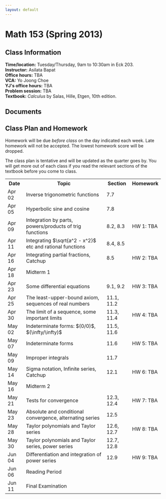 ```yaml
---
layout: default
---
```


# Math 153 (Spring 2013)

## Class Information
**Time/location:** Tuesday/Thursday, 9am to 10:30am in Eck 203.  
**Instructor:** Asilata Bapat  
**Office hours:** TBA  
**VCA:** Yo Joong Choe  
**YJ's office hours:** TBA  
**Problem session:** TBA  
**Textbook:** _Calculus_ by Salas, Hille, Etgen, 10th edition.  

## Documents

## Class Plan and Homework
Homework will be due _before class_ on the day indicated each week. Late homework will not be accepted. The lowest homework score will be dropped.

The class plan is tentative and will be updated as the quarter goes by. You will get more out of each class if you read the relevant sections of the textbook before you come to class.
<table class="classplan">
<tr>
<th>Date</th>
<th>Topic</th>
<th>Section</th>
<th>Homework</th>
</tr>

<tr>
<td>Apr 02</td>
<td>Inverse trigonometric functions</td>
<td>7.7</td>
<td></td>
</tr>

<tr>
<td>Apr 05</td>
<td>Hyperbolic sine and cosine</td>
<td>7.8</td>
<td></td>
</tr>

<tr>
<td>Apr 09</td>
<td>Integration by parts, powers/products of trig functions</td>
<td>8.2, 8.3</td>
<td>HW 1: TBA</td>
</tr>

<tr>
<td>Apr 11</td>
<td>Integrating $\sqrt{a^2 - x^2}$ etc and rational functions</td>
<td>8.4, 8.5</td>
<td></td>
</tr>

<tr>
<td>Apr 16</td>
<td>Integrating partial fractions, Catchup</td>
<td>8.5</td>
<td>HW 2: TBA</td>
</tr>

<tr>
<td>Apr 18</td>
<td>Midterm 1</td>
<td></td>
<td></td>
</tr>

<tr>
<td>Apr 23</td>
<td>Some differential equations</td>
<td>9.1, 9.2</td>
<td>HW 3: TBA</td>
</tr>

<tr>
<td>Apr 25</td>
<td>The least-upper-bound axiom, sequences of real numbers</td>
<td>11.1, 11.2</td>
<td></td>
</tr>

<tr>
<td>Apr 30</td>
<td>The limit of a sequence, some important limits</td>
<td>11.3, 11.4</td>
<td>HW 4: TBA</td>
</tr>

<tr>
<td>May 02</td>
<td>Indeterminate forms: $(0/0)$, $(\infty/\infty)$</td>
<td>11.5, 11.6</td>
<td></td>
</tr>

<tr>
<td>May 07</td>
<td>Indeterminate forms</td>
<td>11.6</td>
<td>HW 5: TBA</td>
</tr>

<tr>
<td>May 09</td>
<td>Improper integrals</td>
<td>11.7</td>
<td></td>
</tr>

<tr>
<td>May 14</td>
<td>Sigma notation, Infinite series, Catchup</td>
<td>12.1</td>
<td>HW 6: TBA</td>
</tr>

<tr>
<td>May 16</td>
<td>Midterm 2</td>
<td></td>
<td></td>
</tr>

<tr>
<td>May 21</td>
<td>Tests for convergence</td>
<td>12.3, 12.4</td>
<td>HW 7: TBA</td>
</tr>

<tr>
<td>May 23</td>
<td>Absolute and conditional convergence, alternating series</td>
<td>12.5</td>
<td></td>
</tr>

<tr>
<td>May 28</td>
<td>Taylor polynomials and Taylor series</td>
<td>12.6, 12.7</td>
<td>HW 8: TBA</td>
</tr>

<tr>
<td>May 30</td>
<td>Taylor polynomials and Taylor series, power series</td>
<td>12.7, 12.8</td>
<td></td>
</tr>

<tr>
<td>Jun 04</td>
<td>Differentiation and integration of power series</td>
<td>12.9</td>
<td>HW 9: TBA</td>
</tr>

<tr>
<td>Jun 06</td>
<td>Reading Period</td>
<td></td>
<td></td>
</tr>

<tr>
<td>Jun 11</td>
<td>Final Examination</td>
<td></td>
<td></td>
</tr>

</table> 